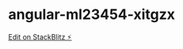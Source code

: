 # angular-ml23454-xitgzx

[Edit on StackBlitz ⚡️](https://stackblitz.com/edit/angular-ml23454-xitgzx)